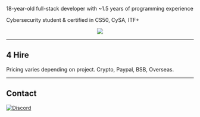 18-year-old full-stack developer with ~1.5 years of programming experience

Cybersecurity student & certified in CS50, CySA, ITF+

<p align="center">
  <img src="https://github-readme-stats.vercel.app/api/top-langs/?username=dutchpsycho&layout=compact&hide_border=true&theme=dark&bg_color=0D1117" />
</p>

---

## 4 Hire

Pricing varies depending on project. Crypto, Paypal, BSB, Overseas.

---

## Contact

[![Discord](https://custom-icon-badges.herokuapp.com/badge/Discord-Swedish.Psycho-7289DA?style=for-the-badge&logo=discord&logoColor=white)](https://discordapp.com/users/Swedish.Psycho)  
